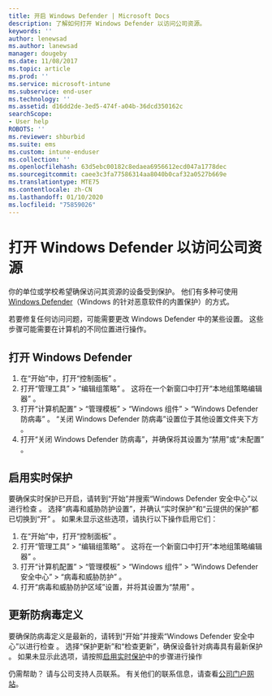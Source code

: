 ```yaml
---
title: 开启 Windows Defender | Microsoft Docs
description: 了解如何打开 Windows Defender 以访问公司资源。
keywords: ''
author: lenewsad
ms.author: lanewsad
manager: dougeby
ms.date: 11/08/2017
ms.topic: article
ms.prod: ''
ms.service: microsoft-intune
ms.subservice: end-user
ms.technology: ''
ms.assetid: d16dd2de-3ed5-474f-a04b-36dcd350162c
searchScope:
- User help
ROBOTS: ''
ms.reviewer: shburbid
ms.suite: ems
ms.custom: intune-enduser
ms.collection: ''
ms.openlocfilehash: 63d5ebc00182c8edaea6956612ecd047a1778dec
ms.sourcegitcommit: caee3c3fa77586314aa8040b0caf32a0527b669e
ms.translationtype: MTE75
ms.contentlocale: zh-CN
ms.lasthandoff: 01/10/2020
ms.locfileid: "75859026"
---
```

# <a name="turn-on-windows-defender-to-access-company-resources"></a>打开 Windows Defender 以访问公司资源

你的单位或学校希望确保访问其资源的设备受到保护。 他们有多种可使用 [Windows Defender](https://www.microsoft.com/safety/pc-security/windows-defender.aspx)（Windows 的针对恶意软件的内置保护）的方式。

若要修复任何访问问题，可能需要更改 Windows Defender 中的某些设置。 这些步骤可能需要在计算机的不同位置进行操作。

## <a name="turn-on-windows-defender"></a>打开 Windows Defender

1. 在“开始”中，打开“控制面板”   。
2. 打开“管理工具” > “编辑组策略”   。 这将在一个新窗口中打开“本地组策略编辑器”  。
3. 打开“计算机配置” > “管理模板” > “Windows 组件” > “Windows Defender 防病毒”     。 “关闭 Windows Defender 防病毒”设置位于其他设置文件夹下方  。 
4. 打开“关闭 Windows Defender 防病毒”，并确保将其设置为“禁用”或“未配置”    。

## <a name="turn-on-real-time-protection"></a>启用实时保护

要确保实时保护已开启，请转到“开始”并搜索“Windows Defender 安全中心”以进行检查   。 选择“病毒和威胁防护设置”，并确认“实时保护”和“云提供的保护”都已切换到“开”     。 如果未显示这些选项，请执行以下操作启用它们：

1. 在“开始”中，打开“控制面板”   。
2. 打开“管理工具” > “编辑组策略”   。 这将在一个新窗口中打开“本地组策略编辑器”  。
3. 打开“计算机配置” > “管理模板” > “Windows 组件” > “Windows Defender 安全中心” > “病毒和威胁防护”      。
4. 打开“病毒和威胁防护区域”设置，并将其设置为“禁用”   。

## <a name="update-your-antivirus-definitions"></a>更新防病毒定义

要确保防病毒定义是最新的，请转到“开始”并搜索“Windows Defender 安全中心”以进行检查   。 选择“保护更新”和“检查更新”，确保设备针对病毒具有最新保护   。 如果未显示此选项，请按照[启用实时保护](turn-on-defender-windows.md#turn-on-real-time-protection)中的步骤进行操作

仍需帮助？ 请与公司支持人员联系。 有关他们的联系信息，请查看[公司门户网站](https://go.microsoft.com/fwlink/?linkid=2010980)。

